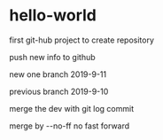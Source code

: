 # hello-world
first git-hub project to create repository

push new info to github

new one branch  2019-9-11

previous branch 2019-9-10

merge the dev with git log commit

merge by --no-ff no fast forward
